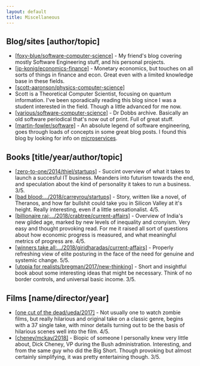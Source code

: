 ```yaml
---
layout: default
title: Miscellaneous
---
```


## Blog/sites [author/topic]

- [[foxy-blue/software-computer-science]](http://sebastien-docs.info) - My 
friend's blog covering mostly Software Engineering stuff, and his personal 
projects.
- [[jp-konig/economics-finance]](http://jpkoning.blogspot.com) - Monetary 
economics, but touches on all sorts of things in finance and econ. Great even 
with a limited knowledge base in these fields.
- [[scott-aaronson/physics-computer-science]](https://www.scottaaronson.com/blog/) 
- Scott is a Theoretical Computer Scientist, focusing on quantum 
information. I've been sporadically reading this blog since I was a student 
interested in the field. Though a little advanced for me now.
- [[various/software-computer-science]](http://www.drdobbs.com) - Dr Dobbs 
archive. Basically an old software periodical that's now out of print. Full of 
great stuff.
- [[martin-fowler/software]](https://martinfowler.com/) - An absolute legend of 
software engineering, goes through loads of concepts in some great blog posts. I 
found this blog by looking for info on 
[microservices](https://martinfowler.com/articles/microservices.html).


## Books [title/year/author/topic]

- [[zero-to-one/2014/thiel/startups]](https://www.amazon.co.uk/Zero-One-Notes-Startups-Future/dp/0804139296) - 
Succint overview of what it takes to launch a succesful IT business.
Meanders into futurism towards the end, and speculation about the kind of 
personality it takes to run a business. 3/5.
- [[bad blood:.../2018/carreyrou/startups]]() - Story, written like a novel, of 
Theranos, and how far bullshit could take you in Silicon Valley at it's height. 
Really interesting, even if a little sensationalist. 4/5.
- [[billionaire raj:.../2018/crabtree/current-affairs]](https://www.amazon.co.uk/Billionaire-Raj-Journey-Through-Indias/dp/1786073803) - 
Overview of India's new gilded age, marked by new levels of inequality and 
cronyism. Very easy and thought provoking read. For me it raised all sort of
questions about how economic progress is measured, and what meaningful metrics
of progress are. 4/5.
- [[winners take all:.../2018/giridharadas/current-affairs]](https://www.amazon.co.uk/Winners-Take-All-Charade-Changing/dp/0241400724/ref=sr_1_1?ie=UTF8&qid=1548866851&sr=8-1&keywords=anand+giridharadas") -
Properly refreshing view of elite posturing in the face of the need for genuine 
and systemic change. 5/5.
- [[utopia for realists/bregman/2017/new-thinking]](https://www.amazon.co.uk/Utopia-Realists-How-Can-There/dp/1408890267) -
Short and insightful book about some interesting ideas that might be necessary.
Think of no border controls, and universal basic income. 3/5.

## Films [name/director/year]
- [[one cut of the dead/ueda/2017]](https://en.wikipedia.org/wiki/One_Cut_of_the_Dead) -
Not usually one to watch zombie films, but really hilarious and original
take on a classic genre, begins with a 37 single take, with minor details
turning out to be the basis of hilarious scenes well into the film. 4/5.
- [[cheney/mckay/2018]](https://en.wikipedia.org/wiki/Vice_(2018_film)) - 
Biopic of someone I personally knew very little about, Dick Cheney, VP during
the Bush administration. Interesting, and from the same guy who did the Big
Short. Though provoking but almost certainly simplifying, it was pretty
entertaining though. 3/5.